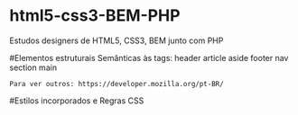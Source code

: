 # html5-css3-BEM-PHP
Estudos designers de HTML5, CSS3, BEM junto com PHP

#Elementos estruturais
Semânticas às tags:
	header
	article
	aside
	footer
	nav
	section
	main

	Para ver outros: https://developer.mozilla.org/pt-BR/
	
#Estilos incorporados e Regras CSS


	
